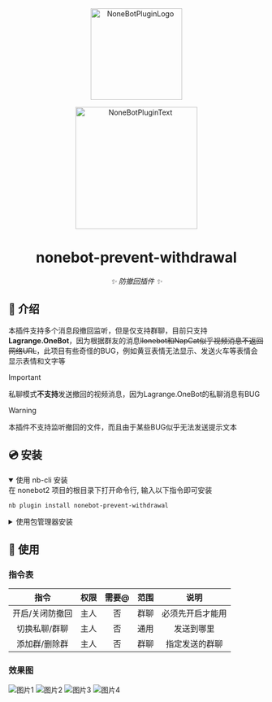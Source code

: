 <div align="center">
  <a href="https://v2.nonebot.dev/store"><img src="https://github.com/A-kirami/nonebot-plugin-template/blob/resources/nbp_logo.png" width="180" height="180" alt="NoneBotPluginLogo"></a>
  <br>
  <p><img src="https://github.com/A-kirami/nonebot-plugin-template/blob/resources/NoneBotPlugin.svg" width="240" alt="NoneBotPluginText"></p>
</div>

<div align="center">

# nonebot-prevent-withdrawal
_✨ 防撤回插件 ✨_

</div>

## 📖 介绍

本插件支持多个消息段撤回监听，但是仅支持群聊，目前只支持**Lagrange.OneBot**，因为根据群友的消息~~llonebot和NapCat似乎视频消息不返回网络URL~~，此项目有些奇怪的BUG，例如黄豆表情无法显示、发送火车等表情会显示表情和文字等

> [!IMPORTANT]
> 私聊模式**不支持**发送撤回的视频消息，因为Lagrange.OneBot的私聊消息有BUG

> [!WARNING]
> 本插件不支持监听撤回的文件，而且由于某些BUG似乎无法发送提示文本

## 💿 安装

<details open>
<summary>使用 nb-cli 安装</summary>
在 nonebot2 项目的根目录下打开命令行, 输入以下指令即可安装

    nb plugin install nonebot-prevent-withdrawal

</details>

<details>
<summary>使用包管理器安装</summary>
在 nonebot2 项目的插件目录下, 打开命令行, 根据你使用的包管理器, 输入相应的安装命令

<details>
<summary>pip</summary>

    pip install nonebot-prevent-withdrawal
</details>
<details>
<summary>pdm</summary>

    pdm add nonebot-prevent-withdrawal
</details>
<details>
<summary>poetry</summary>

    poetry add nonebot-prevent-withdrawal
</details>
<details>
<summary>conda</summary>

    conda install nonebot-prevent-withdrawal
</details>

打开 nonebot2 项目根目录下的 `pyproject.toml` 文件, 在 `[tool.nonebot]` 部分追加写入

    plugins = ["nonebot-prevent-withdrawal"]

</details>

## 🎉 使用
### 指令表
| 指令 | 权限 | 需要@ | 范围 | 说明 |
|:-----:|:----:|:----:|:----:|:----:|
| 开启/关闭防撤回 | 主人 | 否 | 群聊 | 必须先开启才能用 |
| 切换私聊/群聊 | 主人 | 否 | 通用 | 发送到哪里 |
| 添加群/删除群 | 主人 | 否 | 群聊 | 指定发送的群聊 |

### 效果图
![图片1](./img/1.png)
![图片2](./img/2.jpg)
![图片3](./img/3.png)
![图片4](./img/4.png)